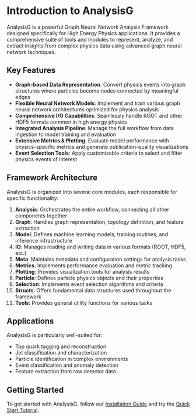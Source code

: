 # Introduction to AnalysisG

AnalysisG is a powerful Graph Neural Network Analysis Framework designed specifically for High Energy Physics applications. It provides a comprehensive suite of tools and modules to represent, analyze, and extract insights from complex physics data using advanced graph neural network techniques.

## Key Features

- **Graph-based Data Representation**: Convert physics events into graph structures where particles become nodes connected by meaningful edges
- **Flexible Neural Network Models**: Implement and train various graph neural network architectures optimized for physics analysis
- **Comprehensive I/O Capabilities**: Seamlessly handle ROOT and other HDF5 formats common in high energy physics
- **Integrated Analysis Pipeline**: Manage the full workflow from data ingestion to model training and evaluation
- **Extensive Metrics & Plotting**: Evaluate model performance with physics-specific metrics and generate publication-quality visualizations
- **Event Selection Tools**: Apply customizable criteria to select and filter physics events of interest

## Framework Architecture

AnalysisG is organized into several core modules, each responsible for specific functionality:

1. **Analysis**: Orchestrates the entire workflow, connecting all other components together
2. **Graph**: Handles graph representation, topology definition, and feature extraction
3. **Model**: Defines machine learning models, training routines, and inference infrastructure
4. **IO**: Manages reading and writing data in various formats (ROOT, HDF5, etc.)
5. **Meta**: Maintains metadata and configuration settings for analysis tasks
6. **Metrics**: Implements performance evaluation and metric tracking
7. **Plotting**: Provides visualization tools for analysis results
8. **Particle**: Defines particle physics objects and their properties
9. **Selection**: Implements event selection algorithms and criteria
10. **Structs**: Offers fundamental data structures used throughout the framework
11. **Tools**: Provides general utility functions for various tasks

## Applications

AnalysisG is particularly well-suited for:

- Top quark tagging and reconstruction
- Jet classification and characterization
- Particle identification in complex environments
- Event classification and anomaly detection
- Feature extraction from raw detector data

## Getting Started

To get started with AnalysisG, follow our [Installation Guide](installation.md) and try the [Quick Start Tutorial](quickstart.md).